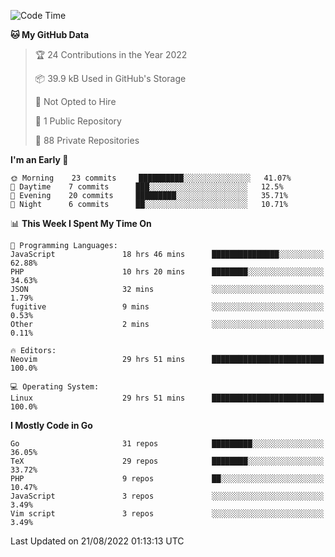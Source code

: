 
<!--START_SECTION:waka-->
![Code Time](http://img.shields.io/badge/Code%20Time-2%2C429%20hrs%2042%20mins-blue)

**🐱 My GitHub Data** 

> 🏆 24 Contributions in the Year 2022
 > 
> 📦 39.9 kB Used in GitHub's Storage 
 > 
> 🚫 Not Opted to Hire
 > 
> 📜 1 Public Repository 
 > 
> 🔑 88 Private Repositories  
 > 
**I'm an Early 🐤** 

```text
🌞 Morning    23 commits     ██████████░░░░░░░░░░░░░░░   41.07% 
🌆 Daytime    7 commits      ███░░░░░░░░░░░░░░░░░░░░░░   12.5% 
🌃 Evening    20 commits     █████████░░░░░░░░░░░░░░░░   35.71% 
🌙 Night      6 commits      ██░░░░░░░░░░░░░░░░░░░░░░░   10.71%

```


📊 **This Week I Spent My Time On** 

```text
💬 Programming Languages: 
JavaScript               18 hrs 46 mins      ███████████████░░░░░░░░░░   62.88% 
PHP                      10 hrs 20 mins      ████████░░░░░░░░░░░░░░░░░   34.63% 
JSON                     32 mins             ░░░░░░░░░░░░░░░░░░░░░░░░░   1.79% 
fugitive                 9 mins              ░░░░░░░░░░░░░░░░░░░░░░░░░   0.53% 
Other                    2 mins              ░░░░░░░░░░░░░░░░░░░░░░░░░   0.11%

🔥 Editors: 
Neovim                   29 hrs 51 mins      █████████████████████████   100.0%

💻 Operating System: 
Linux                    29 hrs 51 mins      █████████████████████████   100.0%

```

**I Mostly Code in Go** 

```text
Go                       31 repos            █████████░░░░░░░░░░░░░░░░   36.05% 
TeX                      29 repos            ████████░░░░░░░░░░░░░░░░░   33.72% 
PHP                      9 repos             ██░░░░░░░░░░░░░░░░░░░░░░░   10.47% 
JavaScript               3 repos             ░░░░░░░░░░░░░░░░░░░░░░░░░   3.49% 
Vim script               3 repos             ░░░░░░░░░░░░░░░░░░░░░░░░░   3.49%

```



 Last Updated on 21/08/2022 01:13:13 UTC
<!--END_SECTION:waka-->
